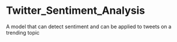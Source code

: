 # Twitter_Sentiment_Analysis
A model that can detect sentiment and can be applied to tweets on a trending topic
